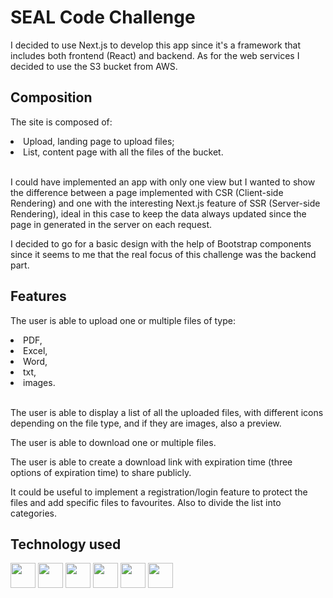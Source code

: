 <h1>SEAL Code Challenge</h1>

  <p>I decided to use Next.js to develop this app since it's a framework that includes both frontend (React) and backend. As for the web services I decided to use the S3 bucket from AWS.<p>

<h2>Composition</h2>
  <p>The site is composed of:</p>
  <li>Upload, landing page to upload files;</li>
  <li>List, content page with all the files of the bucket.</li><br/>
  
  <p>I could have implemented an app with only one view but I wanted to show the difference between a page implemented with CSR (Client-side Rendering) and one with the interesting Next.js feature of SSR (Server-side Rendering), ideal in this case to keep the data always updated since the page in generated in the server on each request.</p>
  <p>I decided to go for a basic design with the help of Bootstrap components since it seems to me that the real focus of this challenge was the backend part.</p>
    
  <h2>Features</h2>
  <p>The user is able to upload one or multiple files of type:</p>
  <li>PDF,</li>
  <li>Excel,</li>
  <li>Word,</li>
  <li>txt,</li>
  <li>images.</li><br/>
  <p>The user is able to display a list of all the uploaded files, with different icons depending on the file type, and if they are images, also a preview.</p>
  <p>The user is able to download one or multiple files.</p>
  <p>The user is able to create a download link with expiration time (three options of expiration time) to share publicly.</p>
  
  <p>It could be useful to implement a registration/login feature to protect the files and add specific files to favourites. Also to divide the list into categories.</p>
 

<h2>Technology used</h2>
  <div style="display: flex, flex-direction: row">
    <img src="https://creazilla-store.fra1.digitaloceanspaces.com/icons/3220588/nextjs-icon-md.png" style="width: 40px" />
    <img src="https://cdn-icons-png.flaticon.com/512/5968/5968381.png" style="width: 40px"/>
    <img src="https://static-00.iconduck.com/assets.00/aws-icon-512x512-hniukvcn.png" style="width: 40px"/>
    <img src="https://cdn.iconscout.com/icon/free/png-256/free-amazon-s3-2968702-2464706.png" style="width: 40px"/>
    <img src="https://cdn-icons-png.flaticon.com/512/5968/5968672.png" style="width: 40px"/>
    <img src="https://static-00.iconduck.com/assets.00/moment-js-icon-1024x1024-44e1nhfw.png" style="width: 40px"/>
  </div>
